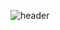 ![header](https://capsule-render.vercel.app/api?type=waving&color=gradient&customColorList=12&height=300&section=header&text=yakcom&fontSize=90&fontAlignY=40&animation=fadeIn)


